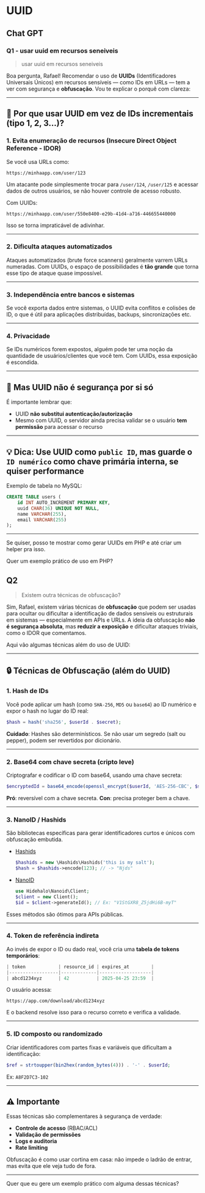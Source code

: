 # UUID

## Chat GPT

### Q1 - usar uuid em recursos seneiveis

> usar uuid em recursos seneiveis

Boa pergunta, Rafael! Recomendar o uso de **UUIDs** (Identificadores Universais Únicos) em recursos sensíveis — como IDs em URLs — tem a ver com segurança e **obfuscação**. Vou te explicar o porquê com clareza:

---

## 🔐 Por que usar UUID em vez de IDs incrementais (tipo 1, 2, 3...)?

### 1. **Evita enumeração de recursos (Insecure Direct Object Reference - IDOR)**

Se você usa URLs como:

```
https://minhaapp.com/user/123
```

Um atacante pode simplesmente trocar para `/user/124`, `/user/125` e acessar dados de outros usuários, se não houver controle de acesso robusto.

Com UUIDs:

```
https://minhaapp.com/user/550e8400-e29b-41d4-a716-446655440000
```

Isso se torna impraticável de adivinhar.

---

### 2. **Dificulta ataques automatizados**

Ataques automatizados (brute force scanners) geralmente varrem URLs numeradas. Com UUIDs, o espaço de possibilidades é **tão grande** que torna esse tipo de ataque quase impossível.

---

### 3. **Independência entre bancos e sistemas**

Se você exporta dados entre sistemas, o UUID evita conflitos e colisões de ID, o que é útil para aplicações distribuídas, backups, sincronizações etc.

---

### 4. **Privacidade**

Se IDs numéricos forem expostos, alguém pode ter uma noção da quantidade de usuários/clientes que você tem. Com UUIDs, essa exposição é escondida.

---

## 📌 Mas UUID **não é segurança por si só**

É importante lembrar que:

* UUID **não substitui autenticação/autorização**
* Mesmo com UUID, o servidor ainda precisa validar se o usuário **tem permissão** para acessar o recurso

---

## 💡 Dica: Use UUID como `public ID`, mas guarde o `ID numérico` como chave primária interna, se quiser performance

Exemplo de tabela no MySQL:

```sql
CREATE TABLE users (
    id INT AUTO_INCREMENT PRIMARY KEY,
    uuid CHAR(36) UNIQUE NOT NULL,
    name VARCHAR(255),
    email VARCHAR(255)
);
```

---

Se quiser, posso te mostrar como gerar UUIDs em PHP e até criar um helper pra isso.

Quer um exemplo prático de uso em PHP?


## Q2

> Existem outra técnicas de obfuscação?

Sim, Rafael, existem várias técnicas de **obfuscação** que podem ser usadas para ocultar ou dificultar a identificação de dados sensíveis ou estruturais em sistemas — especialmente em APIs e URLs. A ideia da obfuscação **não é segurança absoluta**, mas **reduzir a exposição** e dificultar ataques triviais, como o IDOR que comentamos.

Aqui vão algumas técnicas além do uso de UUID:

---

## 🔒 Técnicas de Obfuscação (além do UUID)

### 1. **Hash de IDs**

Você pode aplicar um hash (como `SHA-256`, `MD5` ou `base64`) ao ID numérico e expor o hash no lugar do ID real:

```php
$hash = hash('sha256', $userId . $secret);
```

**Cuidado**: Hashes são determinísticos. Se não usar um segredo (salt ou pepper), podem ser revertidos por dicionário.

---

### 2. **Base64 com chave secreta (cripto leve)**

Criptografar e codificar o ID com base64, usando uma chave secreta:

```php
$encryptedId = base64_encode(openssl_encrypt($userId, 'AES-256-CBC', $secret, 0, $iv));
```

**Pró**: reversível com a chave secreta.
**Con**: precisa proteger bem a chave.

---

### 3. **NanoID / Hashids**

São bibliotecas específicas para gerar identificadores curtos e únicos com obfuscação embutida.

* [Hashids](https://hashids.org/php/)

  ```php
  $hashids = new \Hashids\Hashids('this is my salt');
  $hash = $hashids->encode(123); // -> "Njds"
  ```
* [NanoID](https://github.com/hidehalo/nanoid-php)

  ```php
  use Hidehalo\Nanoid\Client;
  $client = new Client();
  $id = $client->generateId(); // Ex: "V1StGXR8_Z5jdHi6B-myT"
  ```

Esses métodos são ótimos para APIs públicas.

---

### 4. **Token de referência indireta**

Ao invés de expor o ID ou dado real, você cria uma **tabela de tokens temporários**:

```php
| token            | resource_id | expires_at        |
|------------------|-------------|-------------------|
| abcd1234xyz      | 42          | 2025-04-25 23:59  |
```

O usuário acessa:

```
https://app.com/download/abcd1234xyz
```

E o backend resolve isso para o recurso correto e verifica a validade.

---

### 5. **ID composto ou randomizado**

Criar identificadores com partes fixas e variáveis que dificultam a identificação:

```php
$ref = strtoupper(bin2hex(random_bytes(4))) . '-' . $userId;
```

Ex: `A8F2D7C3-102`

---

## ⚠️ Importante

Essas técnicas são complementares à segurança de verdade:

* **Controle de acesso** (RBAC/ACL)
* **Validação de permissões**
* **Logs e auditoria**
* **Rate limiting**

Obfuscação é como usar cortina em casa: não impede o ladrão de entrar, mas evita que ele veja tudo de fora.

---

Quer que eu gere um exemplo prático com alguma dessas técnicas?


